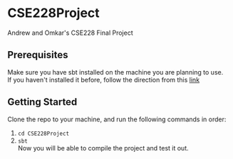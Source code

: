 # CSE228Project
Andrew and Omkar's CSE228 Final Project
## Prerequisites
Make sure you have sbt installed on the machine you are planning to use.\
If you haven't installed it before, follow the direction from this [link](https://www.scala-sbt.org/1.x/docs/Setup.html)
## Getting Started
Clone the repo to your machine, and run the following commands in order:
1. `cd CSE228Project`
2. `sbt`\
Now you will be able to compile the project and test it out.
